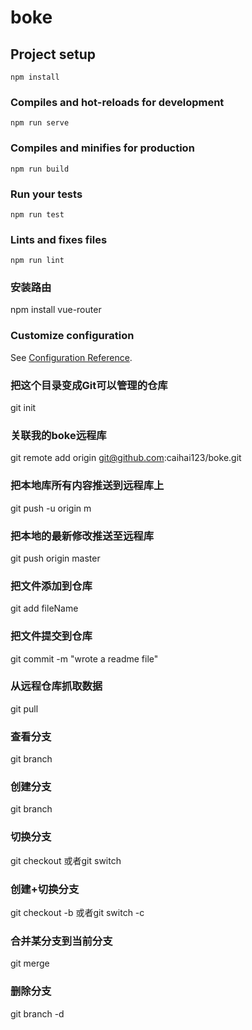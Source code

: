 # boke

## Project setup
```
npm install
```

### Compiles and hot-reloads for development
```
npm run serve
```

### Compiles and minifies for production
```
npm run build
```

### Run your tests
```
npm run test
```

### Lints and fixes files
```
npm run lint
```
### 安装路由
npm install vue-router

### Customize configuration
See [Configuration Reference](https://cli.vuejs.org/config/).

### 把这个目录变成Git可以管理的仓库
git init

### 关联我的boke远程库
git remote add origin git@github.com:caihai123/boke.git

### 把本地库所有内容推送到远程库上
git push -u origin m

### 把本地的最新修改推送至远程库
git push origin master

### 把文件添加到仓库
git add fileName

### 把文件提交到仓库
git commit -m "wrote a readme file"

### 从远程仓库抓取数据
git pull

### 查看分支
git branch

### 创建分支
git branch <name>

### 切换分支
git checkout <name>或者git switch <name>

### 创建+切换分支
git checkout -b <name>或者git switch -c <name>

### 合并某分支到当前分支
git merge <name>

### 删除分支
git branch -d <name>
